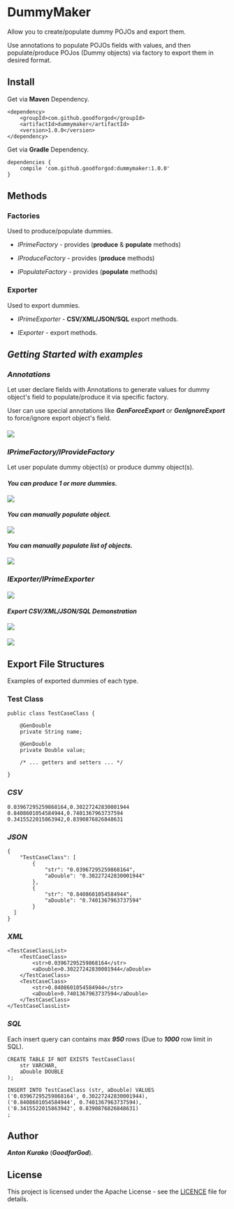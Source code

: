 # DummyMaker

Allow you to create/populate dummy POJOs and export them.

Use annotations to populate POJOs fields with values, and then populate/produce POJos (Dummy objects) via factory to export them in desired format.

## Install
Get via **Maven** Dependency.
```
<dependency>
    <groupId>com.github.goodforgod</groupId>
    <artifactId>dummymaker</artifactId>
    <version>1.0.0</version>
</dependency>
```

Get via **Gradle** Dependency.
```
dependencies {
    compile 'com.github.goodforgod:dummymaker:1.0.0'
}
```

## Methods

### **Factories**

Used to produce/populate dummies.

* *IPrimeFactory* - provides (**produce** & **populate** methods)

* *IProduceFactory* - provides (**produce** methods)

* *IPopulateFactory* - provides (**populate** methods)

### **Exporter**

Used to export dummies.

* *IPrimeExporter* - **CSV/XML/JSON/SQL** export methods.

* *IExporter* - export methods.

## *Getting Started with examples*

### ***Annotations***

Let user declare fields with Annotations to generate values for dummy object's field to populate/produce it via specific factory.

User can use special annotations like ***GenForceExport*** or ***GenIgnoreExport*** to force/ignore export object's field.

#### 
![](https://media.giphy.com/media/xUA7aPwZO871rrTkT6/giphy.gif)

### ***IPrimeFactory/IProvideFactory***

Let user populate dummy object(s) or produce dummy object(s).

#### *You can produce 1 or more dummies.*

![](https://media.giphy.com/media/r2q6kaeasKRQ4/giphy.gif)

#### *You can manually populate object.*

![](https://media.giphy.com/media/cajTTyUltm9qg/giphy.gif)

#### *You can manually populate list of objects.*

![](https://media.giphy.com/media/10r4FUKdJQuSxW/giphy.gif)

### ***IExporter/IPrimeExporter***

#### 

![](https://media.giphy.com/media/f1jM0efW6WpY4/giphy.gif)

#### *Export **CSV/XML/JSON/SQL** Demonstration*

![](https://media.giphy.com/media/xUA7aPXaWZENNUGXbq/giphy.gif)

#### 
![](https://media.giphy.com/media/g3efqXIblykCs/giphy.gif)

## Export File Structures

Examples of exported dummies of each type.

### Test Class
```
public class TestCaseClass {

    @GenDouble
    private String name;

    @GenDouble
    private Double value;
    
    /* ... getters and setters ... */
    
}
```

### *CSV*
```
0.03967295259868164,0.30227242830001944
0.8408601054584944,0.7401367963737594
0.3415522015863942,0.8390876826848631
```

### *JSON*
```
{
	"TestCaseClass": [
		{
			"str": "0.03967295259868164",
			"aDouble": "0.30227242830001944"
		},
		{
			"str": "0.8408601054584944",
			"aDouble": "0.7401367963737594"
		}
  ]
}
```

### *XML*
```
<TestCaseClassList>
	<TestCaseClass>
		<str>0.03967295259868164</str>
		<aDouble>0.30227242830001944</aDouble>
	</TestCaseClass>
	<TestCaseClass>
		<str>0.8408601054584944</str>
		<aDouble>0.7401367963737594</aDouble>
	</TestCaseClass>
</TestCaseClassList>
```

### *SQL*

Each insert query can contains max ***950*** rows (Due to ***1000*** row limit in SQL).

```
CREATE TABLE IF NOT EXISTS TestCaseClass(
	str	VARCHAR,
	aDouble	DOUBLE
);

INSERT INTO TestCaseClass (str, aDouble) VALUES 
('0.03967295259868164', 0.30227242830001944),
('0.8408601054584944', 0.7401367963737594),
('0.3415522015863942', 0.8390876826848631)
;
```

## Author

***Anton Kurako*** (***GoodforGod***).

## License

This project is licensed under the Apache License - see the [LICENCE](LICENCE) file for details.

